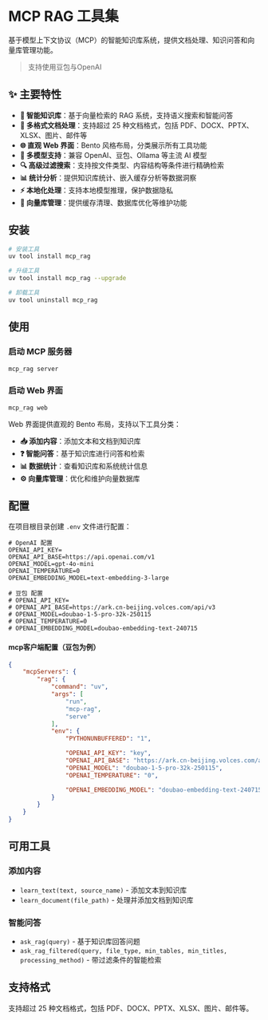 # MCP RAG 工具集

基于模型上下文协议（MCP）的智能知识库系统，提供文档处理、知识问答和向量库管理功能。

> 支持使用豆包与OpenAI

## ✨ 主要特性

- **🧠 智能知识库**：基于向量检索的 RAG 系统，支持语义搜索和智能问答
- **📄 多格式文档处理**：支持超过 25 种文档格式，包括 PDF、DOCX、PPTX、XLSX、图片、邮件等
- **🌐 直观 Web 界面**：Bento 风格布局，分类展示所有工具功能
- **🤖 多模型支持**：兼容 OpenAI、豆包、Ollama 等主流 AI 模型
- **🔍 高级过滤搜索**：支持按文件类型、内容结构等条件进行精确检索
- **📊 统计分析**：提供知识库统计、嵌入缓存分析等数据洞察
- **⚡ 本地化处理**：支持本地模型推理，保护数据隐私
- **🔧 向量库管理**：提供缓存清理、数据库优化等维护功能

## 安装

```bash
# 安装工具
uv tool install mcp_rag

# 升级工具
uv tool install mcp_rag --upgrade

# 卸载工具
uv tool uninstall mcp_rag
```

## 使用

### 启动 MCP 服务器

```bash
mcp_rag server
```

### 启动 Web 界面

```bash
mcp_rag web
```

Web 界面提供直观的 Bento 布局，支持以下工具分类：

- **📥 添加内容**：添加文本和文档到知识库
- **❓ 智能问答**：基于知识库进行问答和检索
- **📊 数据统计**：查看知识库和系统统计信息
- **⚙️ 向量库管理**：优化和维护向量数据库

## 配置

在项目根目录创建 `.env` 文件进行配置：

```env
# OpenAI 配置
OPENAI_API_KEY=
OPENAI_API_BASE=https://api.openai.com/v1
OPENAI_MODEL=gpt-4o-mini
OPENAI_TEMPERATURE=0
OPENAI_EMBEDDING_MODEL=text-embedding-3-large

# 豆包 配置
# OPENAI_API_KEY=
# OPENAI_API_BASE=https://ark.cn-beijing.volces.com/api/v3
# OPENAI_MODEL=doubao-1-5-pro-32k-250115
# OPENAI_TEMPERATURE=0
# OPENAI_EMBEDDING_MODEL=doubao-embedding-text-240715
```

#### mcp客户端配置（豆包为例）

```json
{
    "mcpServers": {
        "rag": {
            "command": "uv",
            "args": [
                "run",
                "mcp-rag",
                "serve"
            ],
            "env": {
                "PYTHONUNBUFFERED": "1",

                "OPENAI_API_KEY": "key",
                "OPENAI_API_BASE": "https://ark.cn-beijing.volces.com/api/v3",
                "OPENAI_MODEL": "doubao-1-5-pro-32k-250115",
                "OPENAI_TEMPERATURE": "0",

                "OPENAI_EMBEDDING_MODEL": "doubao-embedding-text-240715",
            }
        }
    }
}
```

## 可用工具

### 添加内容
- `learn_text(text, source_name)` - 添加文本到知识库
- `learn_document(file_path)` - 处理并添加文档到知识库

### 智能问答
- `ask_rag(query)` - 基于知识库回答问题
- `ask_rag_filtered(query, file_type, min_tables, min_titles, processing_method)` - 带过滤条件的智能检索

## 支持格式

支持超过 25 种文档格式，包括 PDF、DOCX、PPTX、XLSX、图片、邮件等。
